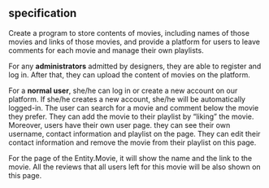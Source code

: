 ## specification


Create a program to store contents of movies, including names of those movies and links of those movies, and provide a platform for users to leave comments for each movie and manage their own playlists.

For any **administrators** admitted by designers, they are able to register and log in. After that, they can upload the content of movies on the platform.

For a **normal user**, she/he can log in or create a new account on our platform. If she/he creates a new account, she/he will be automatically logged-in. The user can search for a movie and comment below the movie they prefer. They can add the movie to their playlist by “liking” the movie.
Moreover, users have their own user page. they can see their own username, contact information and playlist on the page. They can edit their contact information and remove the movie from their playlist on this page.

For the page of the Entity.Movie, it will show the name and the link to the movie. All the reviews that all users left for this movie will be also shown on this page.
